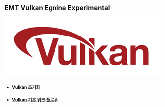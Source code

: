 <!-- ![vulkan logo](./sub/image/vulkan-logo.png) -->

## EMT Vulkan Egnine Experimental

![vulkan logo](./sub/image/vulkan-logo.png)
* #### Vulkan 초기화
* #### [Vulkan 기본 워크 플로우](./sub/vk_workflow_kor.md)
